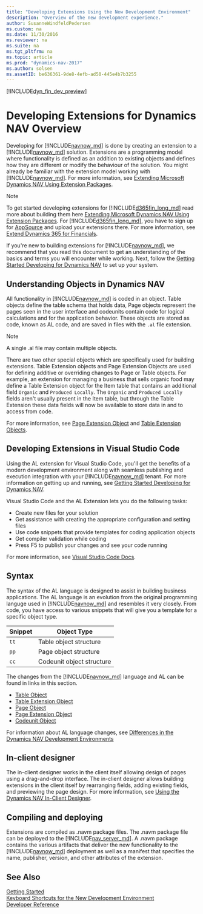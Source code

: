 ```yaml
---
title: "Developing Extensions Using the New Development Environment"
description: "Overview of the new development experience."
author: SusanneWindfeldPedersen
ms.custom: na
ms.date: 11/30/2016
ms.reviewer: na
ms.suite: na
ms.tgt_pltfrm: na
ms.topic: article
ms.prod: "dynamics-nav-2017"
ms.author: solsen
ms.assetID: be636361-9de8-4efb-ad50-445e4b7b3255
---
```


[!INCLUDE[dyn_fin_dev_preview](../dynamics-nav/includes/newdev_dev_preview.md)]

# Developing Extensions for Dynamics NAV Overview

Developing for [!INCLUDE[navnow_md](includes/navnow_md.md)] is done by creating an extension to a [!INCLUDE[navnow_md](includes/navnow_md.md)] solution. Extensions are a programming model where functionality is defined as an addition to existing objects and defines how they are different or modify the behaviour of the solution.
You might already be familiar with the extension model working with [!INCLUDE[navnow_md](includes/navnow_md.md)]. For more information, see [Extending Microsoft Dynamics NAV Using Extension Packages](extending-microsoft-dynamics-nav-using-extension-packages.md).

> [!NOTE]  
> To get started developing extensions for [!INCLUDE[d365fin_long_md](includes/d365fin_long_md.md)] read more about building them here [Extending Microsoft Dynamics NAV Using Extension Packages](extending-microsoft-dynamics-nav-using-extension-packages.md). For [!INCLUDE[d365fin_long_md](includes/d365fin_long_md.md)], you have to sign up for [AppSource](https://appsource.microsoft.com/en-us/) and upload your extensions there. For more information, see [Extend Dynamics 365 for Financials](https://madeira.microsoft.com/en-us/documentation/madeira-develop-extensions/). 


If you're new to building extensions for [!INCLUDE[navnow_md](includes/navnow_md.md)], we recommend that you read this document to get an understanding of the basics and terms you will encounter while working. Next, follow the [Getting Started Developing for Dynamics NAV](newdev-get-started.md) to set up your system.
<!-- and then jump straight into your first extension - Hello World [link to hello world]().-->

## Understanding Objects in Dynamics NAV
All functionality in [!INCLUDE[navnow_md](includes/navnow_md.md)] is coded in an object. Table objects define the table schema that holds data, Page objects represent the pages seen in the user interface and codeunits contain code for logical calculations and for the application behavior. These objects are stored as code, known as AL code, and are saved in files with the ```.al``` file extension.  

> [!NOTE]  
> A single .al file may contain multiple objects.      

There are two other special objects which are specifically used for building extensions. Table Extension objects and Page Extension Objects are used for defining additive or overriding changes to Page or Table objects. For example, an extension for managing a business that sells organic food may define a Table Extension object for the Item table that contains an additional field ```Organic``` and ```Produced Locally```. The ```Organic``` and ```Produced Locally``` fields aren't usually present in the Item table, but through the Table Extension these data fields will now be available to store data in and to access from code.

For more information, see [Page Extension Object](newdev-page-ext-object.md) and [Table Extension Objects](newdev-table-ext-object.md).

## Developing Extensions in Visual Studio Code
Using the AL extension for Visual Studio Code, you'll get the benefits of a modern development environment along with seamless publishing and execution integration with your [!INCLUDE[navnow_md](includes/navnow_md.md)] tenant. For more information on getting up and running, see [Getting Started Developing for Dynamics NAV](newdev-get-started.md). 

Visual Studio Code and the AL Extension lets you do the following tasks:

- Create new files for your solution
- Get assistance with creating the appropriate configuration and setting files
- Use code snippets that provide templates for coding application objects 
- Get compiler validation while coding
- Press F5 to publish your changes and see your code running

For more information, see [Visual Studio Code Docs](https://code.visualstudio.com/docs).

## Syntax
The syntax of the AL language is designed to assist in building business applications. The AL language is an evolution from the original programming languge used in [!INCLUDE[navnow_md](includes/navnow_md.md)] and resembles it very closely. From code, you have access to various snippets that will give you a template for a specific object type. 

|Snippet | Object Type |
|--------|-------------|
|```tt```| Table object structure|
|```pp```| Page object structure|
|```cc```| Codeunit object structure|

The changes from the [!INCLUDE[navnow_md](includes/navnow_md.md)] language and AL can be found in links in this section.

- [Table Object](newdev-table-object.md)
- [Table Extension Object](newdev-table-ext-object.md)
- [Page Object](newdev-page-object.md)
- [Page Extension Object](newdev-page-ext-object.md)
- [Codeunit Object](newdev-codeunit-object.md)

For information about AL language changes, see [Differences in the Dynamics NAV Development Environments](newdev-differences.md)

## In-client designer
The in-client designer works in the client itself allowing design of pages using a drag-and-drop interface. The in-client designer allows building extensions in the client itself by rearranging fields, adding existing fields, and previewing the page design. For more information, see [Using the Dynamics NAV In-Client Designer](newdev-inclient-designer.md).

## Compiling and deploying
Extensions are compiled as .navm package files. The .navm package file can be deployed to the [!INCLUDE[nav_server_md](includes/nav_server_md.md)]. A .navm package contains the various artifacts that deliver the new functionality to the [!INCLUDE[navnow_md](includes/navnow_md.md)] deployment as well as a manifest that specifies the name, publisher, version, and other attributes of the extension.

## See Also
[Getting Started](newdev-get-started.md)  
[Keyboard Shortcuts for the New Development Environment](newdev-keyboard-shortcuts.md)    
[Developer Reference](newdev-reference-overview.md)

